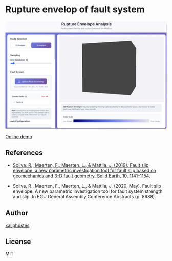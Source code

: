 # Rupture envelop of fault system

<p align="center">
    <img src="screen.png" alt="drawing" width="600"/>
</p>

[Online demo](https://xaliphostes.github.io/rupture-env/)

## References
- [Soliva, R., Maerten, F., Maerten, L., & Mattila, J. (2019). Fault slip envelope: a new parametric investigation tool for fault slip based on geomechanics and 3-D fault geometry. Solid Earth, 10, 1141–1154.
](https://se.copernicus.org/articles/10/1141/2019/)

- Soliva, R., Maerten, F., Maerten, L., & Mattila, J. (2020, May). Fault slip envelope: A new parametric investigation tool for fault system strength and slip. In EGU General Assembly Conference Abstracts (p. 8688).

## Author
[xaliphostes](https://github.com/xaliphostes)

## License
MIT

